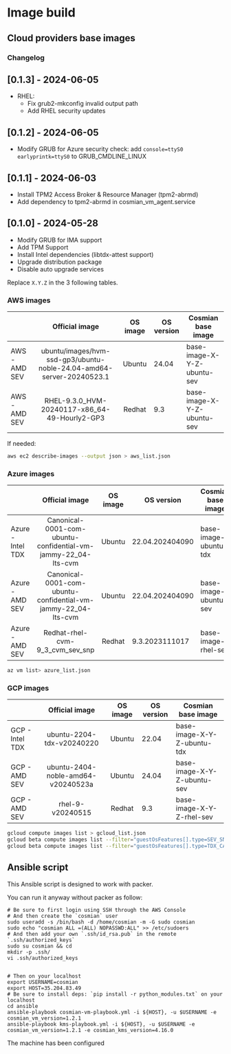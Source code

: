 # Image build

## Cloud providers base images

### Changelog

## [0.1.3] - 2024-06-05

- RHEL:
  * Fix grub2-mkconfig invalid output path
  * Add RHEL security updates

## [0.1.2] - 2024-06-05

- Modify GRUB for Azure security check: add `console=ttyS0 earlyprintk=ttyS0` to GRUB_CMDLINE_LINUX

## [0.1.1] - 2024-06-03

- Install TPM2 Access Broker & Resource Manager (tpm2-abrmd)
- Add dependency to tpm2-abrmd in cosmian_vm_agent.service

## [0.1.0] - 2024-05-28

- Modify GRUB for IMA support
- Add TPM Support
- Install Intel dependencies (libtdx-attest support)
- Upgrade distribution package
- Disable auto upgrade services

Replace `X.Y.Z` in the 3 following tables.

### AWS images

|               |                            Official image                            | OS image | OS version | Cosmian base image          |
| :------------ | :------------------------------------------------------------------: | :------: | ---------- | --------------------------- |
| AWS - AMD SEV | ubuntu/images/hvm-ssd-gp3/ubuntu-noble-24.04-amd64-server-20240523.1 |  Ubuntu  | 24.04      | base-image-X-Y-Z-ubuntu-sev |
| AWS - AMD SEV |            RHEL-9.3.0_HVM-20240117-x86_64-49-Hourly2-GP3             |  Redhat  | 9.3        | base-image-X-Y-Z-ubuntu-sev |

If needed:

```sh
aws ec2 describe-images --output json > aws_list.json
```

### Azure images

|                   |                        Official image                         | OS image | OS version      | Cosmian base image    | Version |
| :---------------- | :-----------------------------------------------------------: | :------: | --------------- | --------------------- | ------- |
| Azure - Intel TDX | Canonical-0001-com-ubuntu-confidential-vm-jammy-22_04-lts-cvm |  Ubuntu  | 22.04.202404090 | base-image-ubuntu-tdx | X.Y.Z   |
| Azure - AMD SEV   | Canonical-0001-com-ubuntu-confidential-vm-jammy-22_04-lts-cvm |  Ubuntu  | 22.04.202404090 | base-image-ubuntu-sev | X.Y.Z   |
| Azure - AMD SEV   |                Redhat-rhel-cvm-9_3_cvm_sev_snp                |  Redhat  | 9.3.2023111017  | base-image-rhel-sev   | X.Y.Z   |

```sh
az vm list> azure_list.json
```

### GCP images

|                 |           Official image           | OS image | OS version | Cosmian base image          |
| :-------------- | :--------------------------------: | :------: | ---------- | --------------------------- |
| GCP - Intel TDX |     ubuntu-2204-tdx-v20240220      |  Ubuntu  | 22.04      | base-image-X-Y-Z-ubuntu-tdx |
| GCP - AMD SEV   | ubuntu-2404-noble-amd64-v20240523a |  Ubuntu  | 24.04      | base-image-X-Y-Z-ubuntu-sev |
| GCP - AMD SEV   |          rhel-9-v20240515          |  Redhat  | 9.3        | base-image-X-Y-Z-rhel-sev   |

```sh
gcloud compute images list > gcloud_list.json
gcloud beta compute images list --filter="guestOsFeatures[].type=SEV_SNP_CAPABLE" --format=json > gcloud_images_SEV_SNP_CAPABLE.json
gcloud beta compute images list --filter="guestOsFeatures[].type=TDX_CAPABLE" --format=json > gcloud_images_TDX.json
```

## Ansible script

This Ansible script is designed to work with packer.

You can run it anyway without packer as follow:

```console
# Be sure to first login using SSH through the AWS Console
# And then create the `cosmian` user
sudo useradd -s /bin/bash -d /home/cosmian -m -G sudo cosmian
sudo echo "cosmian ALL =(ALL) NOPASSWD:ALL" >> /etc/sudoers
# And then add your own `.ssh/id_rsa.pub` in the remote `.ssh/authorized_keys`
sudo su cosmian && cd
mkdir -p .ssh/
vi .ssh/authorized_keys


# Then on your localhost
export USERNAME=cosmian
export HOST=35.204.83.49
# Be sure to install deps: `pip install -r python_modules.txt` on your localhost
cd ansible
ansible-playbook cosmian-vm-playbook.yml -i ${HOST}, -u $USERNAME -e cosmian_vm_version=1.2.1
ansible-playbook kms-playbook.yml -i ${HOST}, -u $USERNAME -e cosmian_vm_version=1.2.1 -e cosmian_kms_version=4.16.0
```

The machine has been configured
